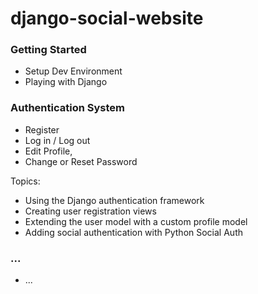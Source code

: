 # django-social-website

 ### Getting Started
  - Setup Dev Environment
  - Playing with Django
  ### Authentication System 
  - Register 
  - Log in / Log out
  - Edit Profile, 
  - Change or Reset Password
  
  Topics:
   - Using the Django authentication framework
   - Creating user registration views
   - Extending the user model with a custom profile model
   - Adding social authentication with Python Social Auth
  ### ...
  - ... 
